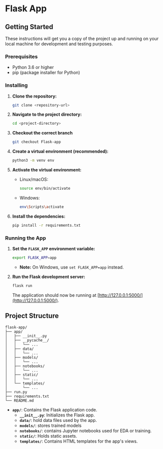 # Flask App 

## Getting Started

These instructions will get you a copy of the project up and running on your local machine for development and testing purposes.

### Prerequisites

* Python 3.6 or higher
* pip (package installer for Python)

### Installing

1. **Clone the repository:**

   ```bash
   git clone <repository-url>
   ```

2. **Navigate to the project directory:**

   ```bash
   cd <project-directory>
   ```

3. **Checkout the correct branch**

   ```bash
   git checkout Flask-app
   ```

4. **Create a virtual environment (recommended):**

   ```bash
   python3 -m venv env 
   ```

5. **Activate the virtual environment:**

   * Linux/macOS:
     ```bash
     source env/bin/activate
     ```
   * Windows:
     ```bash
     env\Scripts\activate
     ```

6. **Install the dependencies:**

   ```bash
   pip install -r requirements.txt
   ```

### Running the App

1. **Set the `FLASK_APP` environment variable:**

   ```bash
   export FLASK_APP=app 
   ```
   * **Note:** On Windows, use `set FLASK_APP=app` instead.

2. **Run the Flask development server:**

   ```bash
   flask run
   ```

   The application should now be running at  [http://127.0.0.1:5000/](http://127.0.0.1:5000/).

## Project Structure

```
flask-app/
├── app/
│   ├── __init__.py
│   ├── __pycache__/
│   │   └── ...
│   ├── data/
│   │   └── ...
│   ├── models/
│   │   └── ...
│   ├── notebooks/
│   │   └── ...
│   ├── static/
│   │   └── ...
│   └── templates/
│       └── ...
├── run.py
├── requirements.txt
└── README.md
```

* **`app/`**: Contains the Flask application code.
    * **`__init__.py`**: Initializes the Flask app.
    * **`data/`**:  hold data files used by the app.
    * **`models/`**: stores trained models
    * **`notebooks/`**: contains Jupyter notebooks used for EDA or training.
    * **`static/`**:  Holds static assets.
    * **`templates/`**: Contains HTML templates for the app's views.

